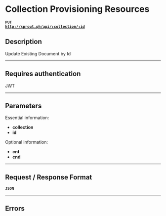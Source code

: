 # Collection Provisioning Resources

  **[<code>PUT http://sprout.ph/api/:collection/:id</code>](https://github.com/facascante/sprout/blob/master/endpoints/update_one.md)**


## Description
   Update Existing Document by Id

***

## Requires authentication
JWT

***

## Parameters

Essential information:

- **collection**
- **id**

Optional information:

- **cnt**
- **cnd**

***

## Request / Response Format
  **<code>JSON</code>**

***

## Errors
All known errors cause the resource to return HTTP error code header together with a JSON array containing message describing the source of error.

- **400 Bad Request** — One or more of the required fields was missing or Invalid.

***

## Example

**Request**

  **[<code>PUT http://sprout.ph/api/:collection/:id</code>](https://github.com/facascante/sprout/blob/master/endpoints/update_one.md)**

**Header**

``` json
   { "Authorisation" : "<JWT>", "Content-Type" : "application/json" } 
``` 

**Return**

``` javascript
   Boolean
``` 

